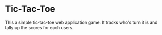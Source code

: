 # Tic-Tac-Toe

This a simple tic-tac-toe web application game. It tracks who's turn it is and tally up the scores for each users.
